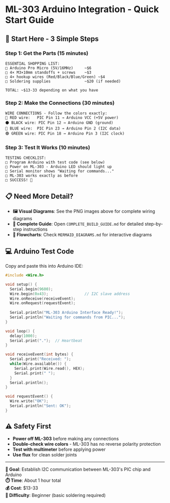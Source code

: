 # ML-303 Arduino Integration - Quick Start Guide

## 🚀 Start Here - 3 Simple Steps

### Step 1: Get the Parts (15 minutes)
```
ESSENTIAL SHOPPING LIST:
□ Arduino Pro Micro (5V/16MHz)     ~$6
□ 4× M3×10mm standoffs + screws    ~$3  
□ 4× hookup wires (Red/Black/Blue/Green) ~$4
□ Soldering supplies               ~$20 (if needed)

TOTAL: ~$13-33 depending on what you have
```

### Step 2: Make the Connections (30 minutes)
```
WIRE CONNECTIONS - Follow the colors exactly:
🔴 RED wire:   PIC Pin 11 → Arduino VCC (+5V power)
⚫ BLACK wire: PIC Pin 12 → Arduino GND (ground)  
🔵 BLUE wire:  PIC Pin 23 → Arduino Pin 2 (I2C data)
🟢 GREEN wire: PIC Pin 18 → Arduino Pin 3 (I2C clock)
```

### Step 3: Test It Works (10 minutes)
```
TESTING CHECKLIST:
□ Program Arduino with test code (see below)
□ Power on ML-303 - Arduino LED should light up
□ Serial monitor shows "Waiting for commands..."
□ ML-303 works exactly as before
□ SUCCESS! 🎉
```

## 📋 Need More Detail?

- **🖼️ Visual Diagrams**: See the PNG images above for complete wiring diagrams
- **📖 Complete Guide**: Open `COMPLETE_BUILD_GUIDE.md` for detailed step-by-step instructions
- **🔄 Flowcharts**: Check `MERMAID_DIAGRAMS.md` for interactive diagrams

## 💻 Arduino Test Code

Copy and paste this into Arduino IDE:

```cpp
#include <Wire.h>

void setup() {
  Serial.begin(9600);
  Wire.begin(0x43);                // I2C slave address
  Wire.onReceive(receiveEvent);
  Wire.onRequest(requestEvent);
  
  Serial.println("ML-303 Arduino Interface Ready!");
  Serial.println("Waiting for commands from PIC...");
}

void loop() {
  delay(1000);
  Serial.print(".");  // Heartbeat
}

void receiveEvent(int bytes) {
  Serial.print("Received: ");
  while(Wire.available()) {
    Serial.print(Wire.read(), HEX);
    Serial.print(" ");
  }
  Serial.println();
}

void requestEvent() {
  Wire.write("OK");
  Serial.println("Sent: OK");
}
```

## ⚠️ Safety First

- **Power off ML-303** before making any connections
- **Double-check wire colors** - ML-303 has no reverse polarity protection
- **Test with multimeter** before applying power
- **Use flux** for clean solder joints

---

**🎯 Goal**: Establish I2C communication between ML-303's PIC chip and Arduino  
**⏱️ Time**: About 1 hour total  
**💰 Cost**: $13-33  
**🔧 Difficulty**: Beginner (basic soldering required)